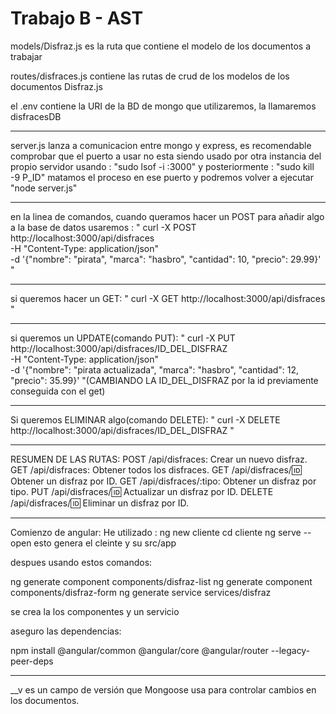 # Trabajo B - AST
models/Disfraz.js es la ruta que contiene el modelo de los documentos a trabajar

routes/disfraces.js contiene las rutas de crud de los modelos de los documentos Disfraz.js

el .env contiene la URI de la BD de mongo que utilizaremos, la llamaremos disfracesDB
*****************************************************************************
server.js lanza a comunicacion entre mongo y 
express, es recomendable comprobar que el puerto
 a usar no esta siendo usado por otra instancia 
 del propio servidor usando :
 "sudo lsof -i :3000"
 y posteriormente :
 "sudo kill -9 P_ID" 
 matamos el proceso en ese puerto 
 y podremos volver a 
 ejecutar "node server.js"
******************************************************************************
 en la linea de comandos, cuando queramos hacer un POST
 para añadir algo a la base de datos
 usaremos : "
curl -X POST http://localhost:3000/api/disfraces \
     -H "Content-Type: application/json" \
     -d '{"nombre": "pirata", "marca": "hasbro", "cantidad": 10, "precio": 29.99}'
"
*****************************************************************************
si queremos hacer un GET:
"
curl -X GET http://localhost:3000/api/disfraces
"
****************************************************************************
si queremos un UPDATE(comando PUT):
"
curl -X PUT http://localhost:3000/api/disfraces/ID_DEL_DISFRAZ \
     -H "Content-Type: application/json" \
     -d '{"nombre": "pirata actualizada", "marca": "hasbro", "cantidad": 12, "precio": 35.99}'
"(CAMBIANDO LA ID_DEL_DISFRAZ por la id previamente conseguida con el get)
*****************************************************************************
Si queremos ELIMINAR algo(comando DELETE):
"
curl -X DELETE http://localhost:3000/api/disfraces/ID_DEL_DISFRAZ
"
******************************************************************************

RESUMEN DE LAS RUTAS:
POST /api/disfraces: Crear un nuevo disfraz.
GET /api/disfraces: Obtener todos los disfraces.
GET /api/disfraces/:id: Obtener un disfraz por ID.
GET /api/disfraces/:tipo: Obtener un disfraz por tipo.
PUT /api/disfraces/:id: Actualizar un disfraz por ID.
DELETE /api/disfraces/:id: Eliminar un disfraz por ID.

***********************************
Comienzo de angular:
He utilizado :
ng new cliente
cd cliente
ng serve --open
esto genera el cleinte y su src/app

despues usando estos comandos:

ng generate component components/disfraz-list
ng generate component components/disfraz-form
ng generate service services/disfraz

se crea la los componentes y un servicio

aseguro las dependencias:

npm install @angular/common @angular/core @angular/router --legacy-peer-deps


*********************************************************************************
__v es un campo de versión que Mongoose usa para controlar cambios en los documentos.
